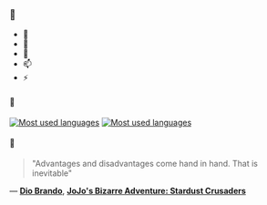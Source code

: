 ### 👋

- 🔭
- 🌱
- 💬
- 📫
- ⚡

#### 🧏

[![Most used languages](https://github-readme-stats-aynah.vercel.app/api/top-langs/?username=aynh&theme=solarized-dark&langs_count=6&layout=compact&hide_title=true)](https://github.com/anuraghazra/github-readme-stats#gh-dark-mode-only)
[![Most used languages](https://github-readme-stats-aynah.vercel.app/api/top-langs/?username=aynh&theme=solarized-light&langs_count=6&layout=compact&hide_title=true)](https://github.com/anuraghazra/github-readme-stats#gh-light-mode-only)

#### 💬

> "Advantages and disadvantages come hand in hand. That is inevitable"

&mdash; [**Dio Brando**](https://myanimelist.net/character.php?q=Dio%20Brando&cat=character), [**JoJo's Bizarre Adventure: Stardust Crusaders**](https://myanimelist.net/search/all?q=JoJo's%20Bizarre%20Adventure%3A%20Stardust%20Crusaders&cat=all)

